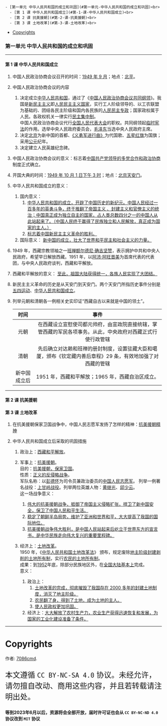 
    - [第一单元 中华人民共和国的成立和巩固](#第一单元-中华人民共和国的成立和巩固)<br>
      - [第 1 课 中华人民共和国成立](#第-1-课-中华人民共和国成立)<br>
      - [第 2 课 抗美援朝](#第-2-课-抗美援朝)<br>
      - [第 3 课 土地改革](#第-3-课-土地改革)<br>
- [Copyrights](#copyrights)<br>

<div class="divider"></div>


<style>
main {
  /* font-family: "仿宋" !important */
}
</style>
### 第一单元 中华人民共和国的成立和巩固

---

#### 第 1 课 中华人民共和国成立

1. 中国人民政治协商会议召开的时间：<u>1949 年 9 月</u>；地点：<u>北平</u>。

2. 中国人民政治协商会议的内容

    1. 决定成立<u>中华人民共和国</u>，通过了《<u>中国人民政治协商会议共同纲领</u>》。我国是<u>新民主主义</u>即<u>人民民主主义国家</u>，实行工人阶级领导的、以工农联盟为基础的、团结各民主阶级和国内各民族的<u>人民民主专政</u>；国家政权属于人民。各政权机关一律实行<u>民主集中制</u>。<br>
       中国人民政治协商会议代行<u>全国人民代表大会</u>的职权。共同纲领起<u>临时宪法</u>的作用。选举中央人民政府委员会，<u>毛泽东</u>当选中央人民政府主席。
    2. 决定<u>北京</u>为新中国的首都、<u>《义勇军进行曲》</u>为代国歌、<u>五星红旗</u>为国旗；采用<u>公元</u>纪年。
    3. 决定建立人民英雄纪念碑。

3. 中国人民政治协商会议的意义：标志着<u>中国共产党领导的多党合作和政治协商</u>制度正式确立。

4. 开国大典的时间：<u>1949 年 10 月 1 日下午 3 时</u>；地点：<u>北京天安门</u>。

5. 中华人民共和国成立的意义：

    1. 国内意义：
        1. <u>中华人民共和国的成立，开辟了中国历史的新纪元。中国人民经过一百多年的英勇斗争，终于推翻了帝国主义 、封建主义和官僚主义的统治；中国真正成为独立自主的国家，占人类总数四分之一的中国人从此站起来了。（中国人民终于赢得了民族独立和人民解放，真正成为国家的主人。）</u>
        2. <u>标志着中国新民主主义革命的胜利。</u>
    2. 国际意义： <u>新中国的成立，壮大了世界和平民主和社会主义的力量。</u>

6. 1949 年，西藏宗教领袖之一<u>班禅额尔德尼·确吉坚赞</u>，表示拥护中共和中央人民政府，希望早日解放西藏。1951 年，以<u>阿沛·阿旺晋美</u>为首席代表的代表团，与中央人民政府谈判，西藏和平解放。

7. 西藏和平解放的意义：
   <u>至此，祖国大陆获得统一，各族人民实现了大团结。</u>

8. 新民主主义革命的历史是从天安门到天安门。两个天安门所指历史事件分别是<u>五四运动</u>、<u>中华人民共和国成立</u>。

9. 列举元朝和清朝各一例相关史实印证“西藏自古以来就是中国的领土”。

    |     时间     |                                                    事件                                                     |
    | :----------: | :---------------------------------------------------------------------------------------------------------: |
    |     元朝     | 在西藏设立宣慰使司都元帅府，由宣政院直接统辖，掌管西藏的军民各项事务。从此，中央政府对西藏正式行使行政管辖  |
    |     清朝     | 先后确立对达赖和班禅的册封制度，设置驻藏大臣和噶厦，颁布《钦定藏内善后章程》29 条，有效地加强了对西藏的管辖 |
    | 新中国成立后 |                              1951 年，西藏和平解放；1965 年，西藏自治区成立。                               |

---

#### 第 2 课 抗美援朝

#### 第 3 课 土地改革

1. 在抗美援朝保家卫国战争中，中国人民志愿军发扬了怎样的精神：<u>抗美援朝精神</u>

2. 中华人民共和国成立后采取的巩固措施

    1. 政治上：<u>西藏和平解放</u>。

    2. 军事上：<u>抗美援朝</u>。<br>
       目的：<u>抗美援朝，保家卫国</u>。<br>
       性质：<u>正义的反侵略战争</u>。<br>
       军队名称：以<u>彭德怀</u>为司令员兼政治委员的<u>中国人民志愿军</u>。
       列举一例著名战役：<u>上甘岭战役</u>。列举两位英雄人物：<u>黄继光</u>、<u>邱少云</u>。<br>
       这一场战争意义：<br>
        1. <u>伟大的抗美援朝战争，抵御了帝国主义侵略扩张，捍卫了新中国安全，保卫了中国人民和平生活。</u>
        2. <u>稳定了朝鲜半岛局势，维护了亚洲和世界和平，大大提高了我国的国际地位。</u>
        3. <u>抗美援朝战争伟大胜利，是中国人民站起来后屹立于世界东方的宣言书，是中华民族走向伟大复兴的重要里程碑。</u>
    3. 经济上：<u>土地改革</u>。<br>1950 年，《<u>中华人民共和国土地改革法</u>》 颁布，规定废除<u>地主阶级封建剥削的土地所有制</u>，实行<u>农民的土地所有制</u>。<br>
       成果：到<u>1952</u>年底，除部分民族地区外，在<u>全国大陆基本上</u>完成。<br>
       意义：
        1. 政治上：
            1. <u>土地改革的完成，彻底摧毁了我国存在 2000 多年的封建土地制度，消灭了地主阶级。</u>
            2. <u>农民翻了身，得到了土地，成为土地的主人。</u>
            3. <u>使人民政权更加巩固。</u>
        2. 经济上：<u>大大解放了农村生产力，农业生产获得迅速恢复和发展，为国家的工业化建设准备了条件。</u>

---

<div class="divider"></div>

<div class="divider"></div>

# Copyrights

作者: [7086cmd](https://github.com/7086cmd).<br>

<p style="font-size: 24px">
本文遵循 <code>CC BY-NC-SA 4.0</code> 协议。未经允许，请勿擅自改动、商用这些内容，并且若转载请注明出处。
</p>

**等到2023年6月以后，资源将会全部开放，届时许可证也会从 `CC BY-NC-ND 4.0` 协议改到 `MIT` 协议**
